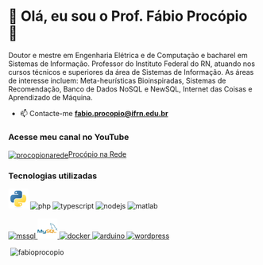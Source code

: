 
# 👋 Olá, eu sou o Prof. Fábio Procópio 👋
Doutor e mestre em Engenharia Elétrica e de Computação e bacharel em Sistemas de Informação. Professor do Instituto Federal do RN, atuando nos cursos técnicos e superiores da área de Sistemas de Informação. As áreas de interesse incluem: Meta-heurísticas Bioinspiradas, Sistemas de Recomendação, Banco de Dados NoSQL e NewSQL, Internet das Coisas e Aprendizado de Máquina.

- 📫 Contacte-me **fabio.procopio@ifrn.edu.br**

<h3 align="left">Acesse meu canal no YouTube</h3>
<p align="left">
<a href="https://www.youtube.com/c/procopionarede" target="blank"><img align="center" src="https://raw.githubusercontent.com/rahuldkjain/github-profile-readme-generator/master/src/images/icons/Social/youtube.svg" alt="procopionarede" height="30" width="40" />Procópio na Rede</a>
</p>

<h3 align="left">Tecnologias utilizadas</h3>
<p align="left"> 
   
<img src="https://raw.githubusercontent.com/devicons/devicon/master/icons/python/python-original.svg" alt="python" width="40" height="40"/> 

<img src="https://cdn.jsdelivr.net/gh/devicons/devicon/icons/php/php-original.svg" alt="php" width="40" height="40"/>
   
<mg src="https://cdn.jsdelivr.net/gh/devicons/devicon/icons/nodejs/nodejs-original.svg" alt="nodejs" width="40" height="40"/>
 
<img src="https://cdn.jsdelivr.net/gh/devicons/devicon/icons/typescript/typescript-original.svg" alt="typescript" width="40" height="40"/>
  
<img src="https://cdn.jsdelivr.net/gh/devicons/devicon/icons/nodejs/nodejs-original.svg" alt="nodejs" width="40" height="40"/>
          
<img src="https://upload.wikimedia.org/wikipedia/commons/2/21/Matlab_Logo.png" alt="matlab" width="40" height="40"/>
<br><br>
   
   <a href="https://www.microsoft.com/en-us/sql-server" target="_blank">
    <img src="https://www.svgrepo.com/show/303229/microsoft-sql-server-logo.svg" alt="mssql" width="40" height="40"/>
  </a> 
  <a href="https://www.mysql.com/" target="_blank"> 
    <img src="https://raw.githubusercontent.com/devicons/devicon/master/icons/mysql/mysql-original-wordmark.svg" alt="mysql" width="40" height="40"/> 
  </a>
  <a href="https://www.docker.com" target="_blank">
    <img src="https://cdn.jsdelivr.net/gh/devicons/devicon/icons/docker/docker-plain-wordmark.svg" alt="docker" width="40" height="40"/>
  </a>  
  <a href="https://www.arduino.cc/" target="_blank"> 
    <img src="https://cdn.worldvectorlogo.com/logos/arduino-1.svg" alt="arduino" width="40" height="40"/>
  </a> 
  <a href="https://br.wordpress.org/" target="_blank"> 
    <img src="https://cdn.jsdelivr.net/gh/devicons/devicon/icons/wordpress/wordpress-original.svg" alt="wordpress" width="40" height="40"/>
  </a>     
  
          
              
               
          
          
          

  
</p>

<p>&nbsp;<img align="center" src="https://github-readme-stats.vercel.app/api?username=fabioprocopio&show_icons=true&locale=en" alt="fabioprocopio" /></p>
